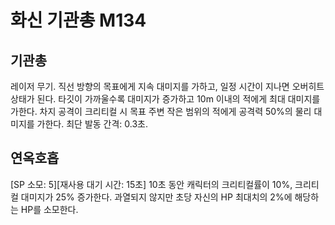 # 화신 기관총 M134

## 기관총

레이저 무기. 직선 방향의 목표에게 지속 대미지를 가하고, 일정 시간이 지나면 오버히트 상태가 된다. 타깃이 가까울수록 대미지가 증가하고 10m 이내의 적에게 최대 대미지를 가한다. 차지 공격이 크리티컬 시 목표 주변 작은 범위의 적에게 공격력 50%의 물리 대미지를 가한다. 최단 발동 간격: 0.3초.

## 연옥호흡

[SP 소모: 5][재사용 대기 시간: 15초] 10초 동안 캐릭터의 크리티컬률이 10%, 크리티컬 대미지가 25% 증가한다. 과열되지 않지만 초당 자신의 HP 최대치의 2%에 해당하는 HP를 소모한다.
